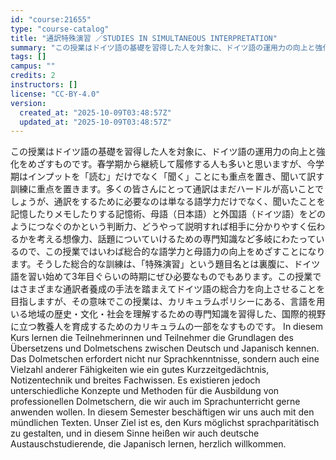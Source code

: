 ```yaml
---
id: "course:21655"
type: "course-catalog"
title: "通訳特殊演習 ／STUDIES IN SIMULTANEOUS INTERPRETATION"
summary: "この授業はドイツ語の基礎を習得した人を対象に、ドイツ語の運用力の向上と強化をめざすものです。春学期から継続して履修する人も多いと思いますが、今学期はインプットを「読む」だけでなく「聞く」ことにも重点を置き、聞いて訳す訓練に重点を置きます。多…"
tags: []
campus: ""
credits: 2
instructors: []
license: "CC-BY-4.0"
version:
  created_at: "2025-10-09T03:48:57Z"
  updated_at: "2025-10-09T03:48:57Z"
---
```

この授業はドイツ語の基礎を習得した人を対象に、ドイツ語の運用力の向上と強化をめざすものです。春学期から継続して履修する人も多いと思いますが、今学期はインプットを「読む」だけでなく「聞く」ことにも重点を置き、聞いて訳す訓練に重点を置きます。多くの皆さんにとって通訳はまだハードルが高いことでしょうが、通訳をするために必要なのは単なる語学力だけでなく、聞いたことを記憶したりメモしたりする記憶術、母語（日本語）と外国語（ドイツ語）をどのようにつなぐのかという判断力、どうやって説明すれば相手に分かりやすく伝わるかを考える想像力、話題についていけるための専門知識など多岐にわたっているので、この授業ではいわば総合的な語学力と母語力の向上をめざすことになります。そうした総合的な訓練は、「特殊演習」という題目名とは裏腹に、ドイツ語を習い始めて3年目ぐらいの時期にぜひ必要なものでもあります。この授業ではさまざまな通訳者養成の手法を踏まえてドイツ語の総合力を向上させることを目指しますが、その意味でこの授業は、カリキュラムポリシーにある、言語を用いる地域の歴史・文化・社会を理解するための専門知識を習得した、国際的視野に立つ教養人を育成するためのカリキュラムの一部をなすものです。 In diesem Kurs lernen die Teilnehmerinnen und Teilnehmer die Grundlagen des Übersetzens und Dolmetschens zwischen Deutsch und Japanisch kennen. Das Dolmetschen erfordert nicht nur Sprachkenntnisse, sondern auch eine Vielzahl anderer Fähigkeiten wie ein gutes Kurzzeitgedächtnis, Notizentechnik und breites Fachwissen. Es existieren jedoch unterschiedliche Konzepte und Methoden für die Ausbildung von professionellen Dolmetschern, die wir auch im Sprachunterricht gerne anwenden wollen. In diesem Semester beschäftigen wir uns auch mit den mündlichen Texten. Unser Ziel ist es, den Kurs möglichst sprachparitätisch zu gestalten, und in diesem Sinne heißen wir auch deutsche Austauschstudierende, die Japanisch lernen, herzlich willkommen.
